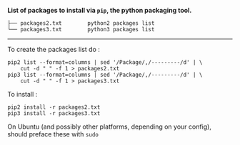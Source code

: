 **List of packages to install via `pip`, the python packaging tool.**

    ├── packages2.txt        python2 packages list
    └── packages3.txt        python3 packages list

---

To create the packages list do :

```
pip2 list --format=columns | sed '/Package/,/---------/d' | \
    cut -d " " -f 1 > packages2.txt
pip3 list --format=columns | sed '/Package/,/---------/d' | \
    cut -d " " -f 1 > packages3.txt
```

To install :

    pip2 install -r packages2.txt
    pip3 install -r packages3.txt

On Ubuntu (and possibly other platforms, depending on your config), should preface these with `sudo`
